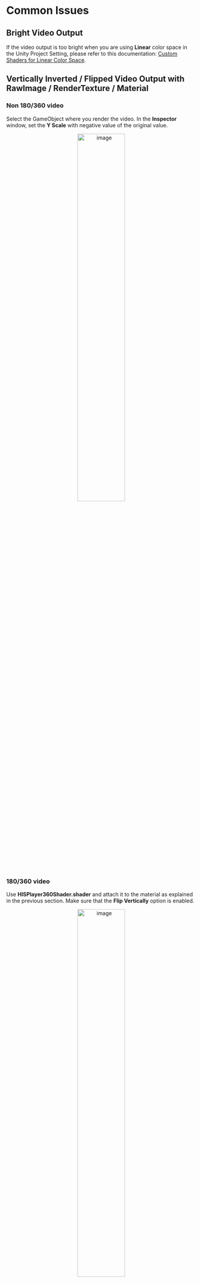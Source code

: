 # Common Issues

## Bright Video Output
If the video output is too bright when you are using **Linear** color space in the Unity Project Setting, please refer to this documentation: [Custom Shaders for Linear Color Space](https://hisplayer.github.io/UnityAndroid-SDK/#/shaders).

## Vertically Inverted / Flipped Video Output with RawImage / RenderTexture / Material
### Non 180/360 video
Select the GameObject where you render the video. In the **Inspector** window, set the **Y Scale** with negative value of the original value.
<p align="center">
  <img width="50%" alt="image" src="https://github.com/user-attachments/assets/a65b409a-1af9-48be-a676-e2c8ed91aa96">
</p>


### 180/360 video
Use **HISPlayer360Shader.shader** and attach it to the material as explained in the previous section. Make sure that the **Flip Vertically** option is enabled.

<p align="center">
  <img width="50%" alt="image" src="https://github.com/user-attachments/assets/3102cf49-0598-4914-8a54-ef00443853d5">
</p>

## Meta Quest Store Android Target API Level 32
HISPlayer SDK requires Android Target API Level 33, but Meta Quest Store requires Android Target API Level 32. To solve this, please download the updated custom Android gradle files from the following links depending on your Unity version:
- [Unity 6](https://downloads.hisplayer.com/Unity/Resources/Android32_Unity6.zip)
- [Unity 2022](https://downloads.hisplayer.com/Unity/Resources/Android32.zip)
- [Unity 2021 & 2020](https://downloads.hisplayer.com/Unity/Resources/Android32_Unity2020_2021.zip)

Please follow these steps after downloading the zip file:
- Extract the zip file. It contains **gradleTemplate.properties**, **launcherTemplate.gradle** and **mainTemplate.gradle**.
- Copy the 3 files above to your **UnityProject\Assets\Plugins\Android\...** This will replace the old files.
- Build and run your project again.

If you see the following errors and warning in HISPlayerSettings after copying the new files, you can ignore it.
<p align="center">
  <img width="40%" alt="image" src="https://github.com/user-attachments/assets/10591651-e27d-4d06-ba08-1280c10fd964">
</p>

## Android Asset Store Target API Level 34
If your project requires Target API Level higher than 33 such as 34, then you can select the higher Target API Level and ignore the error message in the HISPlayer settings window. 

